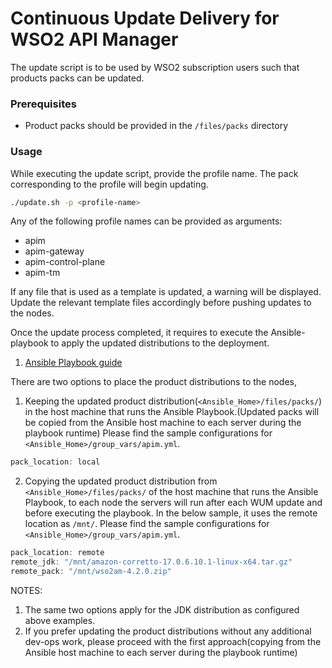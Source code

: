 # Continuous Update Delivery for WSO2 API Manager

The update script is to be used by WSO2 subscription users such that products packs can be updated.

### Prerequisites
* Product packs should be provided in the `/files/packs` directory

### Usage
While executing the update script, provide the profile name. The pack corresponding to the profile will begin updating.
```bash
./update.sh -p <profile-name>
```
Any of the following profile names can be provided as arguments:
* apim
* apim-gateway
* apim-control-plane
* apim-tm

If any file that is used as a template is updated, a warning will be displayed. Update the relevant template files accordingly before pushing updates to the nodes.

Once the update process completed, it requires to execute the Ansible-playbook to apply the updated distributions to the deployment.
1. [Ansible Playbook guide](https://github.com/wso2/ansible-apim/blob/4.2.x/README.md)

There are two options to place the product distributions to the nodes,
1. Keeping the updated product distribution(`<Ansible_Home>/files/packs/`) in the host machine that runs the Ansible Playbook.(Updated packs will be copied from the Ansible host machine to each server during the playbook runtime)
Please find the sample configurations for `<Ansible_Home>/group_vars/apim.yml`.
```java
pack_location: local
```

2. Copying the updated product distribution from `<Ansible_Home>/files/packs/` of the host machine that runs the Ansible Playbook, to each node the servers will run after each WUM update and before executing the playbook.
In the below sample, it uses the remote location as `/mnt/`.
Please find the sample configurations for `<Ansible_Home>/group_vars/apim.yml`.
```java
pack_location: remote
remote_jdk: "/mnt/amazon-corretto-17.0.6.10.1-linux-x64.tar.gz"
remote_pack: "/mnt/wso2am-4.2.0.zip"
```

NOTES:
1. The same two options apply for the JDK distribution as configured above examples.
2. If you prefer updating the product distributions without any additional dev-ops work, please proceed with the first approach(copying from the Ansible host machine to each server during the playbook runtime)